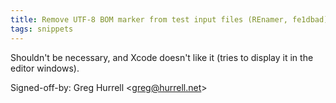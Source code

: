 ```yaml
---
title: Remove UTF-8 BOM marker from test input files (REnamer, fe1dbad)
tags: snippets
---
```


Shouldn't be necessary, and Xcode doesn't like it (tries to display it in the editor windows).

Signed-off-by: Greg Hurrell &lt;greg@hurrell.net&gt;
